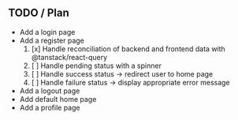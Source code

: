 ## TODO / Plan

- Add a login page
- Add a register page
  1. [x] Handle reconciliation of backend and frontend data with @tanstack/react-query
  2. [ ] Handle pending status with a spinner
  3. [ ] Handle success status -> redirect user to home page
  4. [ ] Handle failure status -> display appropriate error message
- Add a logout page
- Add default home page
- Add a profile page
